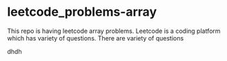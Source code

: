 # leetcode_problems-array
This repo is having leetcode array problems.
Leetcode is a coding platform which has variety of questions.
There are variety of questions

dhdh


